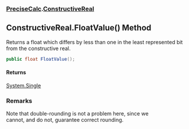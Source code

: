 ### [PreciseCalc](PreciseCalc.md 'PreciseCalc').[ConstructiveReal](PreciseCalc.ConstructiveReal.md 'PreciseCalc.ConstructiveReal')

## ConstructiveReal.FloatValue() Method

Returns a float which differs by less than one in the least represented bit from the constructive real.

```csharp
public float FloatValue();
```

#### Returns
[System.Single](https://docs.microsoft.com/en-us/dotnet/api/System.Single 'System.Single')

### Remarks
Note that double-rounding is not a problem here, since we  
cannot, and do not, guarantee correct rounding.